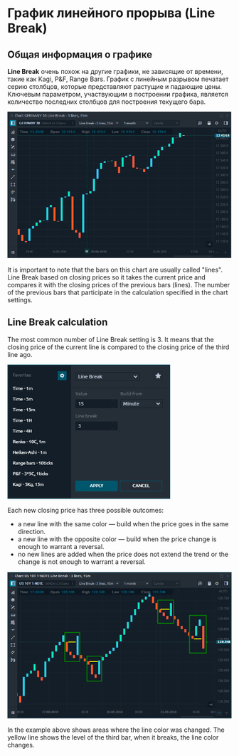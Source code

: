 # График линейного прорыва \(Line Break\)

## Общая информация о графике

**Line Break** очень похож на другие графики, не зависящие от времени, такие как Kagi, P&F, Range Bars. График с линейным разрывом печатает серию столбцов, которые представляют растущие и падающие цены. Ключевым параметром, участвующим в построении графика, является количество последних столбцов для построения текущего бара.

![&#x41E;&#x431;&#x449;&#x438;&#x439; &#x432;&#x438;&#x434; &#x413;&#x440;&#x430;&#x444;&#x438;&#x43A;&#x430; &#x43B;&#x438;&#x43D;&#x435;&#x439;&#x43D;&#x43E;&#x433;&#x43E; &#x43F;&#x440;&#x43E;&#x440;&#x44B;&#x432;&#x430; &#x432; Quantower](../../../.gitbook/assets/line-break-chart-general-view.png)

It is important to note that the bars on this chart are usually called "lines". Line Break based on closing prices so it takes the current price and compares it with the closing prices of the previous bars \(lines\). The number of the previous bars that participate in the calculation specified in the chart settings.

## Line Break calculation

The most common number of Line Break setting is 3. It means that the closing price of the current line is compared to the closing price of the third line ago.

![Chart settings for Line Break](../../../.gitbook/assets/line-break-settings.png)

Each new closing price has three possible outcomes:

* a new line with the same color  — build when the price goes in the same direction.
* a new line with the opposite color — build when the price change is enough to warrant a reversal. 
* no new lines are added when the price does not extend the trend or the change is not enough to warrant a reversal.

![An example of how to build a Line Break chart](../../../.gitbook/assets/line-break-example.png)

In the example above shows areas where the line color was changed. The yellow line shows the level of the third bar, when it breaks, the line color changes.

